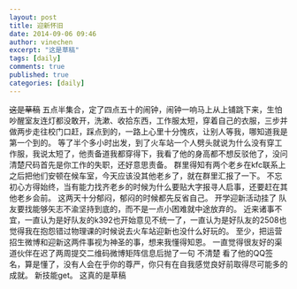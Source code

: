 ```yaml
---
layout: post
title: 迎新怀旧
date: 2014-09-06 09:46
author: vinechen
excerpt: "这是草稿"
tags: [daily]
comments: true
published: true
categories: [daily]
---
```

~~这是草稿~~
五点半集合，定了四点五十的闹钟，闹钟一响马上从上铺跳下来，生怕吵醒室友连灯都没敢开，洗漱、收拾东西，工作服太短，穿着自己的衣服，三步并做两步走往校门口赶，踩点到的，一路上心里十分愧疚，让别人等我，哪知道我是第一个到的。
等了半个多小时出发，到了火车站一个人劈头就说为什么没有穿工作服，我说太短了，他责备道我都穿得下，我看了他的身高都不想反驳他了，没问清楚尺码首先是你工作的失职，还好意思责备。
群里得知有两个老乡在kfc联系上之后把他们安顿在候车室，今天应该没其他老乡了，就在群里汇报了一下。
不忘初心方得始终，当有能力找齐老乡的时候为什么要贴大字报寻人启事，还要赶在其他老乡会前。
这两天十分郁闷，郁闷的时候都先反省自己。
开学迎新活动挂了
队友要找能够矢志不渝坚持到底的，而不是一点小困难就中途放弃的。
近来诸事不宜，一直认为是好队友的k392也开始意见不统一了，一直认为是好队友的2508也觉得我在抱怨错过物理课的时候说去火车站迎新也没什么好玩的。
至少，把运营招生微博和迎新这两件事视为神圣的事，想来我懂得知恩。
一直觉得很友好的渠道伙伴在迟了两周提交二维码微博矩阵信息后抛了一句 不清楚 
看了他的QQ签名，算是懂了，没有人会在乎你的尊严，你只有在自我感觉良好前取得尽可能多的成就。
新技能get。
这真的是草稿
